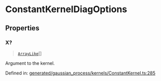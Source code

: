 # ConstantKernelDiagOptions

## Properties

### X?

> [`ArrayLike`](../types/ArrayLike.md)[]

Argument to the kernel.

Defined in:  [generated/gaussian\_process/kernels/ConstantKernel.ts:285](https://github.com/transitive-bullshit/scikit-learn-ts/blob/b59c1ff/packages/sklearn/src/generated/gaussian_process/kernels/ConstantKernel.ts#L285)

